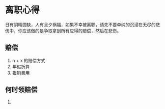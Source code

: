 # 离职心得
日有阴晴圆缺，人有旦夕祸福，如果不幸被离职，请先不要单纯的沉浸在无尽的悲伤中，你应该做的是争取拿到所有应得的赔偿，然后在悲伤。


## 赔偿
1. n + x  的赔偿方式
2. 年假折算
3. 报销费用

## 何时领赔偿
1.
